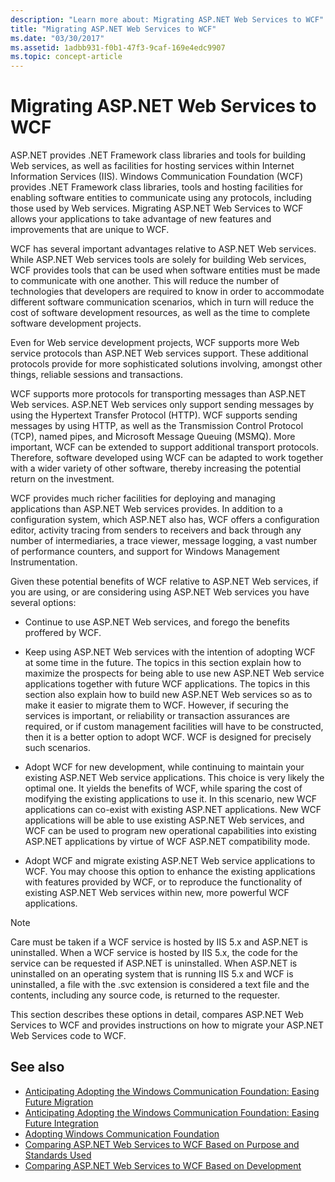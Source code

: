 ```yaml
---
description: "Learn more about: Migrating ASP.NET Web Services to WCF"
title: "Migrating ASP.NET Web Services to WCF"
ms.date: "03/30/2017"
ms.assetid: 1adbb931-f0b1-47f3-9caf-169e4edc9907
ms.topic: concept-article
---
```

# Migrating ASP.NET Web Services to WCF

ASP.NET provides .NET Framework class libraries and tools for building Web services, as well as facilities for hosting services within Internet Information Services (IIS). Windows Communication Foundation (WCF) provides .NET Framework class libraries, tools and hosting facilities for enabling software entities to communicate using any protocols, including those used by Web services.  Migrating ASP.NET Web Services to WCF allows your applications to take advantage of new features and improvements that are unique to WCF.  
  
 WCF has several important advantages relative to ASP.NET Web services. While ASP.NET Web services tools are solely for building Web services, WCF provides tools that can be used when software entities must be made to communicate with one another. This will reduce the number of technologies that developers are required to know in order to accommodate different software communication scenarios, which in turn will reduce the cost of software development resources, as well as the time to complete software development projects.  
  
 Even for Web service development projects, WCF supports more Web service protocols than ASP.NET Web services support. These additional protocols provide for more sophisticated solutions involving, amongst other things, reliable sessions and transactions.  
  
 WCF supports more protocols for transporting messages than ASP.NET Web services. ASP.NET Web services only support sending messages by using the Hypertext Transfer Protocol (HTTP). WCF supports sending messages by using HTTP, as well as the Transmission Control Protocol (TCP), named pipes, and Microsoft Message Queuing (MSMQ). More important, WCF can be extended to support additional transport protocols. Therefore, software developed using WCF can be adapted to work together with a wider variety of other software, thereby increasing the potential return on the investment.  
  
 WCF provides much richer facilities for deploying and managing applications than ASP.NET Web services provides. In addition to a configuration system, which ASP.NET also has, WCF offers a configuration editor, activity tracing from senders to receivers and back through any number of intermediaries, a trace viewer, message logging, a vast number of performance counters, and support for Windows Management Instrumentation.  
  
 Given these potential benefits of WCF relative to ASP.NET Web services, if you are using, or are considering using ASP.NET Web services you have several options:  
  
- Continue to use ASP.NET Web services, and forego the benefits proffered by WCF.  
  
- Keep using ASP.NET Web services with the intention of adopting WCF at some time in the future. The topics in this section explain how to maximize the prospects for being able to use new ASP.NET Web service applications together with future WCF applications. The topics in this section also explain how to build new ASP.NET Web services so as to make it easier to migrate them to WCF. However, if securing the services is important, or reliability or transaction assurances are required, or if custom management facilities will have to be constructed, then it is a better option to adopt WCF. WCF is designed for precisely such scenarios.  
  
- Adopt WCF for new development, while continuing to maintain your existing ASP.NET Web service applications. This choice is very likely the optimal one. It yields the benefits of WCF, while sparing the cost of modifying the existing applications to use it. In this scenario, new WCF applications can co-exist with existing ASP.NET applications. New WCF applications will be able to use existing ASP.NET Web services, and WCF can be used to program new operational capabilities into existing ASP.NET applications by virtue of WCF ASP.NET compatibility mode.  
  
- Adopt WCF and migrate existing ASP.NET Web service applications to WCF. You may choose this option to enhance the existing applications with features provided by WCF, or to reproduce the functionality of existing ASP.NET Web services within new, more powerful WCF applications.  
  
> [!NOTE]
> Care must be taken if a WCF service is hosted by IIS 5.x and ASP.NET is uninstalled. When a WCF service is hosted by IIS 5.x, the code for the service can be requested if ASP.NET is uninstalled. When ASP.NET is uninstalled on an operating system that is running IIS 5.x and WCF is uninstalled, a file with the .svc extension is considered a text file and the contents, including any source code, is returned to the requester.  
  
 This section describes these options in detail, compares ASP.NET Web Services to WCF and provides instructions on how to migrate your ASP.NET Web Services code to WCF.  
  
## See also

- [Anticipating Adopting the Windows Communication Foundation: Easing Future Migration](anticipating-adopting-wcf-migration.md)
- [Anticipating Adopting the Windows Communication Foundation: Easing Future Integration](anticipating-adopting-the-wcf-easing-future-integration.md)
- [Adopting Windows Communication Foundation](adopting-wcf.md)
- [Comparing ASP.NET Web Services to WCF Based on Purpose and Standards Used](comparing-aspnet-web-services-to-wcf-based-on-purpose-and-standards-used.md)
- [Comparing ASP.NET Web Services to WCF Based on Development](comparing-aspnet-web-services-to-wcf-based-on-development.md)
